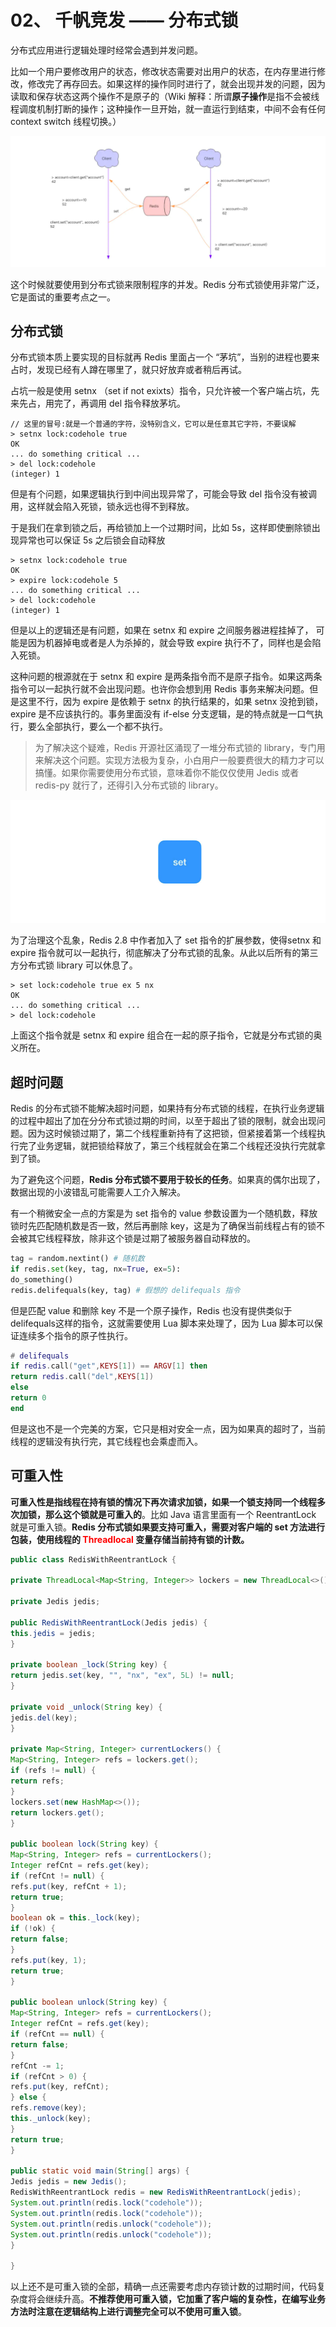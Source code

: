 # 02、 千帆竞发 —— 分布式锁 

分布式应用进行逻辑处理时经常会遇到并发问题。

比如一个用户要修改用户的状态，修改状态需要对出用户的状态，在内存里进行修改，修改完了再存回去。如果这样的操作同时进行了，就会出现并发的问题，因为读取和保存状态这两个操作不是原子的（Wiki 解释：所谓**原子操作**是指不会被线程调度机制打断的操作；这种操作一旦开始，就一直运行到结束，中间不会有任何 context switch 线程切换。）

![](../images/redis_deep_adventure/02-01.png)

这个时候就要使用到分布式锁来限制程序的并发。Redis 分布式锁使用非常广泛，它是面试的重要考点之一。

## 分布式锁

分布式锁本质上要实现的目标就再 Redis 里面占一个 “茅坑”，当别的进程也要来占时，发现已经有人蹲在哪里了，就只好放弃或者稍后再试。

占坑一般是使用 setnx （set if not exixts）指令，只允许被一个客户端占坑，先来先占，用完了，再调用 del 指令释放茅坑。

```shell
// 这里的冒号:就是一个普通的字符，没特别含义，它可以是任意其它字符，不要误解
> setnx lock:codehole true
OK
... do something critical ...
> del lock:codehole
(integer) 1
```

但是有个问题，如果逻辑执行到中间出现异常了，可能会导致 del 指令没有被调用，这样就会陷入死锁，锁永远也得不到释放。

于是我们在拿到锁之后，再给锁加上一个过期时间，比如 5s，这样即使删除锁出现异常也可以保证 5s 之后锁会自动释放

```shell
> setnx lock:codehole true
OK
> expire lock:codehole 5
... do something critical ...
> del lock:codehole
(integer) 1
```

但是以上的逻辑还是有问题，如果在 setnx 和 expire 之间服务器进程挂掉了， 可能是因为机器掉电或者是人为杀掉的，就会导致 expire 执行不了，同样也是会陷入死锁。 

这种问题的根源就在于 setnx 和 expire 是两条指令而不是原子指令。如果这两条指令可以一起执行就不会出现问题。也许你会想到用 Redis 事务来解决问题。但是这里不行，因为 expire 是依赖于 setnx 的执行结果的，如果 setnx 没抢到锁，expire 是不应该执行的。事务里面没有 if-else 分支逻辑，是的特点就是一口气执行，要么全部执行，要么一个都不执行。

> 为了解决这个疑难，Redis 开源社区涌现了一堆分布式锁的 library，专门用来解决这个问题。实现方法极为复杂，小白用户一般要费很大的精力才可以搞懂。如果你需要使用分布式锁，意味着你不能仅仅使用 Jedis 或者 redis-py 就行了，还得引入分布式锁的 library。

![](../images/redis_deep_adventure/02-02.gif)

为了治理这个乱象，Redis 2.8 中作者加入了 set 指令的扩展参数，使得setnx 和 expire 指令就可以一起执行，彻底解决了分布式锁的乱象。从此以后所有的第三方分布式锁 library 可以休息了。

```shell
> set lock:codehole true ex 5 nx
OK
... do something critical ...
> del lock:codehole
```

上面这个指令就是 setnx 和 expire 组合在一起的原子指令，它就是分布式锁的奥义所在。

## 超时问题

Redis 的分布式锁不能解决超时问题，如果持有分布式锁的线程，在执行业务逻辑的过程中超出了加在分分布式锁过期的时间，以至于超出了锁的限制，就会出现问题。因为这时候锁过期了，第二个线程重新持有了这把锁，但紧接着第一个线程执行完了业务逻辑，就把锁给释放了，第三个线程就会在第二个线程还没执行完就拿到了锁。

为了避免这个问题，**Redis 分布式锁不要用于较长的任务**。如果真的偶尔出现了，数据出现的小波错乱可能需要人工介入解决。

有一个稍微安全一点的方案是为 set 指令的 value 参数设置为一个随机数，释放锁时先匹配随机数是否一致，然后再删除 key，这是为了确保当前线程占有的锁不会被其它线程释放，除非这个锁是过期了被服务器自动释放的。

```python
tag = random.nextint() # 随机数
if redis.set(key, tag, nx=True, ex=5):
do_something()
redis.delifequals(key, tag) # 假想的 delifequals 指令
```

但是匹配 value 和删除 key 不是一个原子操作，Redis 也没有提供类似于delifequals这样的指令，这就需要使用 Lua 脚本来处理了，因为 Lua 脚本可以保证连续多个指令的原子性执行。

```lua
# delifequals
if redis.call("get",KEYS[1]) == ARGV[1] then
return redis.call("del",KEYS[1])
else
return 0
end
```

但是这也不是一个完美的方案，它只是相对安全一点，因为如果真的超时了，当前线程的逻辑没有执行完，其它线程也会乘虚而入。

## 可重入性

**可重入性是指线程在持有锁的情况下再次请求加锁，如果一个锁支持同一个线程多次加锁，那么这个锁就是可重入的**。比如 Java 语言里面有一个 ReentrantLock 就是可重入锁。**Redis 分布式锁如果要支持可重入，需要对客户端的 set 方法进行包装，使用线程的 <font color='red'>Threadlocal</font> 变量存储当前持有锁的计数。**

```java
public class RedisWithReentrantLock {

private ThreadLocal<Map<String, Integer>> lockers = new ThreadLocal<>();

private Jedis jedis;

public RedisWithReentrantLock(Jedis jedis) {
this.jedis = jedis;
}

private boolean _lock(String key) {
return jedis.set(key, "", "nx", "ex", 5L) != null;
}

private void _unlock(String key) {
jedis.del(key);
}

private Map<String, Integer> currentLockers() {
Map<String, Integer> refs = lockers.get();
if (refs != null) {
return refs;
}
lockers.set(new HashMap<>());
return lockers.get();
}

public boolean lock(String key) {
Map<String, Integer> refs = currentLockers();
Integer refCnt = refs.get(key);
if (refCnt != null) {
refs.put(key, refCnt + 1);
return true;
}
boolean ok = this._lock(key);
if (!ok) {
return false;
}
refs.put(key, 1);
return true;
}

public boolean unlock(String key) {
Map<String, Integer> refs = currentLockers();
Integer refCnt = refs.get(key);
if (refCnt == null) {
return false;
}
refCnt -= 1;
if (refCnt > 0) {
refs.put(key, refCnt);
} else {
refs.remove(key);
this._unlock(key);
}
return true;
}

public static void main(String[] args) {
Jedis jedis = new Jedis();
RedisWithReentrantLock redis = new RedisWithReentrantLock(jedis);
System.out.println(redis.lock("codehole"));
System.out.println(redis.lock("codehole"));
System.out.println(redis.unlock("codehole"));
System.out.println(redis.unlock("codehole"));
}

}
```

以上还不是可重入锁的全部，精确一点还需要考虑内存锁计数的过期时间，代码复杂度将会继续升高。**不推荐使用可重入锁，它加重了客户端的复杂性，在编写业务方法时注意在逻辑结构上进行调整完全可以不使用可重入锁**。

